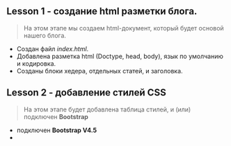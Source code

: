 ## Lesson 1 - создание html разметки блога.
> На этом этапе мы создаем html-документ, который будет основой нашего блога.
>
- Создан файл _index.html_.
- Добавлена разметка html (Doctype, head, body), язык по умолчанию и кодировка.
- Созданы блоки хедера, отдельных статей, и заголовка.

## Lesson 2 - добавление стилей CSS
> На этом этапе будет добавлена таблица стилей, и (или) подключен **Bootstrap**

- подключен **Bootstrap V4.5**
- 